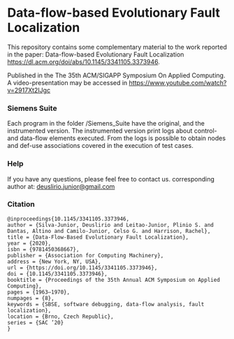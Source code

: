 # Data-flow-based Evolutionary Fault Localization
This repository contains some complementary material to the work reported in the paper:
Data-flow-based Evolutionary Fault Localization https://dl.acm.org/doi/abs/10.1145/3341105.3373946.

Published in the The 35th ACM/SIGAPP Symposium On Applied Computing.
A video-presentation may be accessed in https://www.youtube.com/watch?v=2917Xt2IJgc


### Siemens Suite
Each program in the folder /Siemens_Suite have the original, and the instrumented version.
The instrumented version print logs about control- and data-flow elements executed.
From the logs is possible to obtain nodes and def-use associations covered in the execution of test cases. 

### Help
If you have any questions, please feel free to contact us.
corresponding author at: deuslirio.junior@gmail.com

### Citation
```
@inproceedings{10.1145/3341105.3373946,
author = {Silva-Junior, Deuslirio and Leitao-Junior, Plinio S. and Dantas, Altino and Camilo-Junior, Celso G. and Harrison, Rachel},
title = {Data-Flow-Based Evolutionary Fault Localization},
year = {2020},
isbn = {9781450368667},
publisher = {Association for Computing Machinery},
address = {New York, NY, USA},
url = {https://doi.org/10.1145/3341105.3373946},
doi = {10.1145/3341105.3373946},
booktitle = {Proceedings of the 35th Annual ACM Symposium on Applied Computing},
pages = {1963–1970},
numpages = {8},
keywords = {SBSE, software debugging, data-flow analysis, fault localization},
location = {Brno, Czech Republic},
series = {SAC ’20}
}
```
